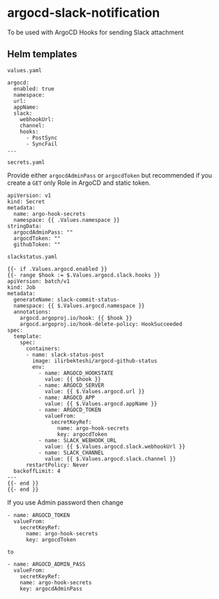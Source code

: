 # argocd-slack-notification

To be used with ArgoCD Hooks for sending Slack attachment

## Helm templates

`values.yaml`
```
argocd:
  enabled: true
  namespace:
  url:
  appName:
  slack:
    webhookUrl:
    channel:
    hooks:
      - PostSync
      - SyncFail
...
```

`secrets.yaml`

Provide either `argocdAdminPass` or `argocdToken` but recommended if you create a `GET` only Role in ArgoCD and static token.

```
apiVersion: v1
kind: Secret
metadata:
  name: argo-hook-secrets
  namespace: {{ .Values.namespace }}
stringData:
  argocdAdminPass: ""
  argocdToken: ""
  githubToken: ""
```


`slackstatus.yaml`
```
{{- if .Values.argocd.enabled }}
{{- range $hook := $.Values.argocd.slack.hooks }}
apiVersion: batch/v1
kind: Job
metadata:
  generateName: slack-commit-status-
  namespace: {{ $.Values.argocd.namespace }}
  annotations:
    argocd.argoproj.io/hook: {{ $hook }}
    argocd.argoproj.io/hook-delete-policy: HookSucceeded
spec:
  template:
    spec:
      containers:
      - name: slack-status-post
        image: ilirbekteshi/argocd-github-status
        env:
          - name: ARGOCD_HOOKSTATE
            value: {{ $hook }}
          - name: ARGOCD_SERVER
            value: {{ $.Values.argocd.url }}
          - name: ARGOCD_APP
            value: {{ $.Values.argocd.appName }}
          - name: ARGOCD_TOKEN
            valueFrom:
              secretKeyRef:
                name: argo-hook-secrets
                key: argocdToken
          - name: SLACK_WEBHOOK_URL
            value: {{ $.Values.argocd.slack.webhookUrl }}
          - name: SLACK_CHANNEL
            value: {{ $.Values.argocd.slack.channel }}
      restartPolicy: Never
  backoffLimit: 4
---
{{- end }}
{{- end }}
```

If you use Admin password then change
```
- name: ARGOCD_TOKEN
  valueFrom:
    secretKeyRef:
      name: argo-hook-secrets
      key: argocdToken

to 

- name: ARGOCD_ADMIN_PASS
  valueFrom:
    secretKeyRef:
    name: argo-hook-secrets
    key: argocdAdminPass
```
